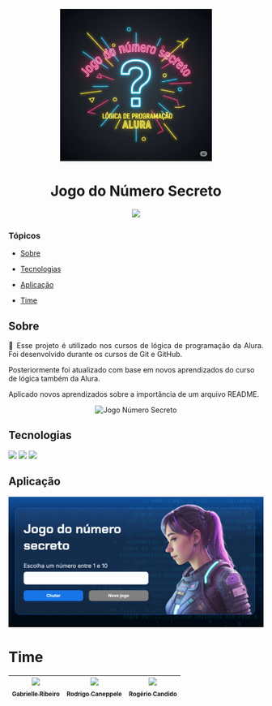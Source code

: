 <p align="center">
   <img width="300" height="300" alt="Logo Jogo Número Secreto" src="https://raw.githubusercontent.com/srrogerio/numero-secreto-alura/refs/heads/main/img/logo-jogo-numero-secreto.png"/>
   <h1 align="center">Jogo do Número Secreto</h1>
</p>

<p align="center">
   <img src="https://img.shields.io/badge/estatus%20do%20projeto-terminado-blue?style=for-the-badge">
</p>


### Tópicos 

- [Sobre](#sobre)

- [Tecnologias](#tecnologias)

- [Aplicação](#aplicação)

- [Time](#time)


## Sobre
<p align="justify">
🔖
Esse projeto é utilizado nos cursos de lógica de programação da Alura. Foi desenvolvido durante os cursos de Git e GitHub.

Posteriormente foi atualizado com base em novos aprendizados do curso de lógica também da Alura.

Aplicado novos aprendizados sobre a importância de um arquivo README.

</p>

<p align="center">
<img width="500" height="500" alt="Jogo Número Secreto" src="https://raw.githubusercontent.com/srrogerio/numero-secreto-alura/refs/heads/main/img/banner-jogo-numero-secreto.png">
</p>

## Tecnologias
<div>
  <img src="https://img.shields.io/badge/HTML-239120?style=for-the-badge&logo=html5&logoColor=white">
  <img src="https://img.shields.io/badge/CSS-239120?&style=for-the-badge&logo=css3&logoColor=white">
  <img src="https://img.shields.io/badge/JavaScript-F7DF1E?style=for-the-badge&logo=javascript&logoColor=black">
</div>

## Aplicação

<div align="center">

<p align="center">
<img src="https://raw.githubusercontent.com/srrogerio/numero-secreto-alura/refs/heads/main/img/jogo-numero-secreto.png">
</p>
</div>


# Time

| [<img loading="lazy" src="https://avatars.githubusercontent.com/u/33001620?v=4" width=115><br><sub>Gabrielle Ribeiro</sub>](https://github.com/gabrielle-ribeiro) |  [<img loading="lazy" src="https://avatars.githubusercontent.com/u/522931?v=4" width=115><br><sub>Rodrigo Caneppele</sub>](https://github.com/rcaneppele) |  [<img loading="lazy" src="https://avatars.githubusercontent.com/u/12056766?v=4" width=115><br><sub>Rogério Candido</sub>](https://github.com/srrogerio) |
| :---: | :---: | :---: |
